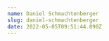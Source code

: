 ```yaml
---
name: Daniel Schmachtenberger
slug: daniel-schmachtenberger
date: 2022-05-05T09:51:44.090Z
---
```



